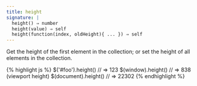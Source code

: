 ```yaml
---
title: height
signature: |
  height() ⇒ number
  height(value) ⇒ self
  height(function(index, oldHeight){ ... }) ⇒ self
---
```


Get the height of the first element in the collection; or set the height of all elements in the collection.

{% highlight js %}
$('#foo').height() // => 123
$(window).height() // => 838 (viewport height)
$(document).height() // => 22302
{% endhighlight %}
